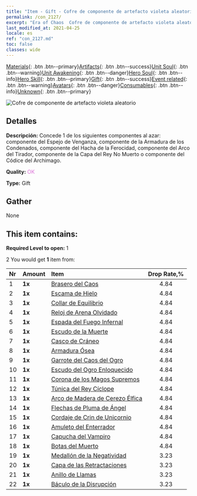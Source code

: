 ```yaml
---
title: "Item - Gift - Cofre de componente de artefacto violeta aleatorio"
permalink: /con_2127/
excerpt: "Era of Chaos  Cofre de componente de artefacto violeta aleatorio"
last_modified_at: 2021-04-25
locale: es
ref: "con_2127.md"
toc: false
classes: wide
---
```

 [Materials](/ItemsES/){: .btn .btn--primary}[Artifacts](/ItemsES/Artifacts/){: .btn .btn--success}[Unit Soul](/ItemsES/UnitSoul/){: .btn .btn--warning}[Unit Awakening](/ItemsES/UnitAwakening/){: .btn .btn--danger}[Hero Soul](/ItemsES/HeroSoul/){: .btn .btn--info}[Hero Skill](/ItemsES/HeroSkill/){: .btn .btn--primary}[Gift](/ItemsES/Gift/){: .btn .btn--success}[Event related](/ItemsES/Events/){: .btn .btn--warning}[Avatars](/ItemsES/Avatars/){: .btn .btn--danger}[Consumables](/ItemsES/Consumables/){: .btn .btn--info}[Unknown](/ItemsES/Unknown/){: .btn .btn--primary}

 ![Cofre de componente de artefacto violeta aleatorio](/images/t/i_907046.png)

## Detalles
 **Descripción:** Concede 1 de los siguientes componentes al azar: componente del Espejo de Venganza, componente de la Armadura de los Condenados, componente del Hacha de la Ferocidad, componente del Arco del Tirador, componente de la Capa del Rey No Muerto o componente del Códice del Archimago.

 **Quality:** <span style="color: #DA70D6">OK</span>

 **Type:** Gift

## Gather

  None

## This item contains:

 **Required Level to open:** 1

 2 You would get **1** item  from:

  | Nr | Amount |     Item    | Drop Rate,% |
  |:---|:-------|:------------|:---------:|
  | 1 |  **1x** | [Brasero del Caos](/ItemsES/art_140/) | 4.84 | 
  | 2 |  **1x** | [Escama de Hielo](/ItemsES/art_141/) | 4.84 | 
  | 3 |  **1x** | [Collar de Equilibrio](/ItemsES/art_142/) | 4.84 | 
  | 4 |  **1x** | [Reloj de Arena Olvidado](/ItemsES/art_143/) | 4.84 | 
  | 5 |  **1x** | [Espada del Fuego Infernal](/ItemsES/art_121/) | 4.84 | 
  | 6 |  **1x** | [Escudo de la Muerte](/ItemsES/art_122/) | 4.84 | 
  | 7 |  **1x** | [Casco de Cráneo](/ItemsES/art_123/) | 4.84 | 
  | 8 |  **1x** | [Armadura Ósea](/ItemsES/art_124/) | 4.84 | 
  | 9 |  **1x** | [Garrote del Caos del Ogro](/ItemsES/art_125/) | 4.84 | 
  | 10 |  **1x** | [Escudo del Ogro Enloquecido](/ItemsES/art_126/) | 4.84 | 
  | 11 |  **1x** | [Corona de los Magos Supremos](/ItemsES/art_127/) | 4.84 | 
  | 12 |  **1x** | [Túnica del Rey Cíclope](/ItemsES/art_128/) | 4.84 | 
  | 13 |  **1x** | [Arco de Madera de Cerezo Élfica](/ItemsES/art_103/) | 4.84 | 
  | 14 |  **1x** | [Flechas de Pluma de Ángel](/ItemsES/art_104/) | 4.84 | 
  | 15 |  **1x** | [Cordaje de Crin de Unicornio](/ItemsES/art_105/) | 4.84 | 
  | 16 |  **1x** | [Amuleto del Enterrador](/ItemsES/art_129/) | 4.84 | 
  | 17 |  **1x** | [Capucha del Vampiro](/ItemsES/art_130/) | 4.84 | 
  | 18 |  **1x** | [Botas del Muerto](/ItemsES/art_131/) | 4.84 | 
  | 19 |  **1x** | [Medallón de la Negatividad](/ItemsES/art_136/) | 3.23 | 
  | 20 |  **1x** | [Capa de las Retractaciones](/ItemsES/art_137/) | 3.23 | 
  | 21 |  **1x** | [Anillo de Llamas](/ItemsES/art_138/) | 3.23 | 
  | 22 |  **1x** | [Báculo de la Disrupción](/ItemsES/art_139/) | 3.23 | 

